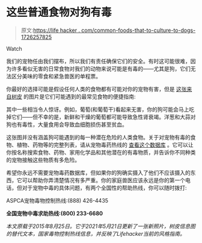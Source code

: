 # 这些普通食物对狗有毒

> 原文:[https://life hacker . com/common-foods-that-to-culture-to-dogs-1726257825](https://lifehacker.com/common-foods-that-are-toxic-to-dogs-1726257825)

Watch

我们的宠物任由我们摆布，所以我们有责任确保它们的安全。有时这可能很难，因为许多看似无害的日常食物对我们的动物来说可能是有毒的——尤其是狗，它们无法区分美味的零食和紧急兽医的单程票。

你最好的选择可能是假设任何人类的食物都有可能对你的宠物有害，但是 [这张来自树皮](https://thebark.com/content/worlds-most-dangerous-foods-dogs) 的图片是它们可能遇到的最常见食物的便捷指南:

其中一些相当令人惊讶。例如，葡萄(和葡萄干)看起来无害，你的狗可能会马上吃掉它们——但不幸的是，新鲜和干燥的葡萄都可能导致急性肾衰竭。洋葱和大蒜对狗也有毒性，大量食用会导致血细胞损伤甚至贫血。

这张图并没有涵盖狗可能遇到的每一种潜在危险的人类食物。关于对宠物有毒的食物、植物、药物等的完整列表，请从宠物毒药热线的 [查看这个数据库](http://www.petpoisonhelpline.com/poisons/) 。它可以让你按名称搜索食物、药物、家用化学品和其他潜在的有毒物质，并告诉你不同种类的宠物接触这些物质有多危险。

希望你永远不需要宠物毒药数据库，但如果你的狗确实摄入了他们不应该摄入的东西，它可以帮助你弄清楚情况有多严重。你的家庭兽医应该永远是你的第一个电话，但对于宠物中毒的具体问题，有两个全国性的帮助热线，你可以随时拨打:

ASPCA宠物毒物控制热线:(888) 426-4435

**全国宠物中毒求助热线:(800) 233-6680**

*本文原载于2015年8月25日。它于2021年5月21日更新了一张新照片，树皮信息图的替代文本，国家毒物控制热线信息，并反映了Lifehacker当前的风格指南。*